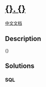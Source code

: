 # [{}. {}]({})

[中文文档]({})

## Description

{}

## Solutions

<!-- tabs:start -->

### **SQL**

```sql

```

<!-- tabs:end -->
